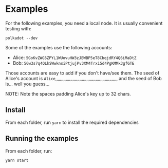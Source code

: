 # Examples

For the following examples, you need a local node. It is usually convenient testing with:

```
polkadot --dev
```

Some of the examples use the following accounts:

- Alice: `5GoKvZWG5ZPYL1WUovuHW3zJBWBP5eT8CbqjdRY4Q6iMaDtZ`
- Bob: `5Gw3s7q4QLkSWwknsiPtjujPv3XM4Trxi5d4PgKMMk3gfGTE`

Those accounts are easy to add if you don't have/see them. The seed of Alice's account is `Alice␣␣␣␣␣␣␣␣␣␣␣␣␣␣␣␣␣␣␣␣␣␣␣␣␣␣␣` and the seed of Bob is... well you guess...

NOTE: Note the spaces padding Alice's key up to 32 chars.

## Install

From each folder, run `yarn` to install the required dependencies

## Running the examples

From each folder, run:
```
yarn start
```

